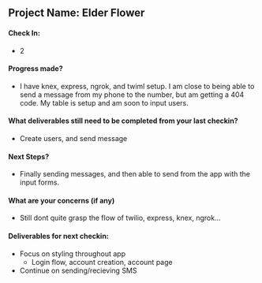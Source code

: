 ## Project Name: Elder Flower

#### Check In:

- 2

#### Progress made?

- I have knex, express, ngrok, and twiml setup.  I am close to being able to send a message from my phone to the number, but am getting a 404 code.  My table is setup and am soon to input users.

#### What deliverables still need to be completed from your last checkin?

- Create users, and send message

#### Next Steps?

- Finally sending messages, and then able to send from the app with the input forms.

#### What are your concerns (if any)

- Still dont quite grasp the flow of twilio, express, knex, ngrok...

#### Deliverables for next checkin:

- Focus on styling throughout app
  - Login flow, account creation, account page
- Continue on sending/recieving SMS
